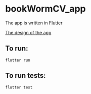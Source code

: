 # bookWormCV_app

The app is written in [Flutter](https://flutter.dev/)



[The design of the app ](https://www.figma.com/file/VsDezXDlu1kvp0MzonYK8u/Untitled?node-id=0%3A1)

## To run:
```
flutter run
```

## To run tests:
```
flutter test
```